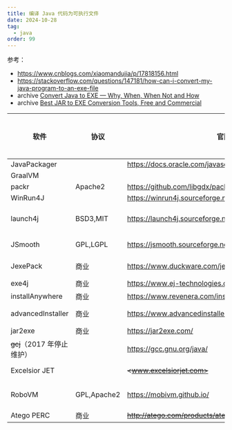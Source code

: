 ```yaml
---
title: 编译 Java 代码为可执行文件
date: 2024-10-28
tag:
  - java
order: 99
---
```


参考：

- <https://www.cnblogs.com/xiaomandujia/p/17818156.html>
- <https://stackoverflow.com/questions/147181/how-can-i-convert-my-java-program-to-an-exe-file>
- archive [Convert Java to EXE — Why, When, When Not and How](https://web.archive.org/web/20181117071040/https://www.excelsior-usa.com/articles/java-to-exe.html)
- archive [Best JAR to EXE Conversion Tools, Free and Commercial](https://web.archive.org/web/20160808182011/https://www.excelsior-usa.com/articles/best-jar-to-exe-conversion-tools-free-commercial.html)

| 软件                       | 协议        | 官网                                                        | 代码仓                                                                                    | 创建时间 | 使用量 | 原理           |
| -------------------------- | ----------- | ----------------------------------------------------------- | ----------------------------------------------------------------------------------------- | -------- | ------ | -------------- |
| JavaPackager               |             | <https://docs.oracle.com/javase/10/tools/javapackager.htm>  |
| GraalVM                    |
| packr                      | Apache2     | <https://github.com/libgdx/packr>                           |
| WinRun4J                   |             | <https://winrun4j.sourceforge.net/>                         | <https://github.com/poidasmith/winrun4j>                                                  |
| launch4j                   | BSD3,MIT    | <https://launch4j.sourceforge.net/>                         | <git://git.code.sf.net/p/launch4j/git> <br> （镜像） <https://github.com/mirror/launch4j> |          |        | 包装 Jar       |
| JSmooth                    | GPL,LGPL    | <https://jsmooth.sourceforge.net/>                          |                                                                                           |          |        | 包装 Jar       |
| JexePack                   | 商业        | <https://www.duckware.com/jexepack/>                        |                                                                                           |          |        | 包装 Jar       |
| exe4j                      | 商业        | <https://www.ej-technologies.com/exe4j/>                    |
| installAnywhere            | 商业        | <https://www.revenera.com/install/products/installanywhere> |
| advancedInstaller          | 商业        | <https://www.advancedinstaller.com/java.html>               |                                                                                           |          |        | 生成 msi       |
| jar2exe                    | 商业        | <https://jar2exe.com/>                                      |
| ~~gcj~~（2017 年停止维护） |             | <https://gcc.gnu.org/java/>                                 |                                                                                           |          |        | AOT            |
| Excelsior JET              |             | ~~<www.excelsiorjet.com>~~                                  | <https://github.com/excelsior-oss/excelsior-jet-maven-plugin>                             |          |        | AOT            |
| RoboVM                     | GPL,Apache2 | <https://mobivm.github.io/>                                 | <https://github.com/MobiVM/robovm>                                                        |          |        | AOT (IOS only) |
| Atego PERC                 | 商业        | ~~<http://atego.com/products/atego-perc>~~                  |                                                                                           |          |        | AOT            |

